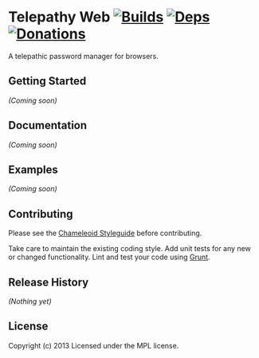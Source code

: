 Telepathy Web [![Builds][]][travis] [![Deps][]][gemnasium] [![Donations][]][gittip]
=============
A telepathic password manager for browsers.

[Builds]: http://img.shields.io/travis-ci/rummik/telepathy-web.png "Build Status"
[travis]: https://travis-ci.org/rummik/telepathy-web
[Deps]: https://gemnasium.com/rummik/telepathy-web.png "Dependency Status"
[gemnasium]: https://gemnasium.com/rummik/telepathy-web
[Donations]: http://img.shields.io/gittip/rummik.png
[gittip]: https://www.gittip.com/rummik/


## Getting Started
_(Coming soon)_


## Documentation
_(Coming soon)_


## Examples
_(Coming soon)_


## Contributing
Please see the [Chameleoid Styleguide][] before contributing.

Take care to maintain the existing coding style.  Add unit tests for any new or
changed functionality.  Lint and test your code using [Grunt][].

[Chameleoid Styleguide]: https://github.com/chameleoid/style
[Grunt]: http://gruntjs.com/


## Release History
_(Nothing yet)_


## License
Copyright (c) 2013
Licensed under the MPL license.
